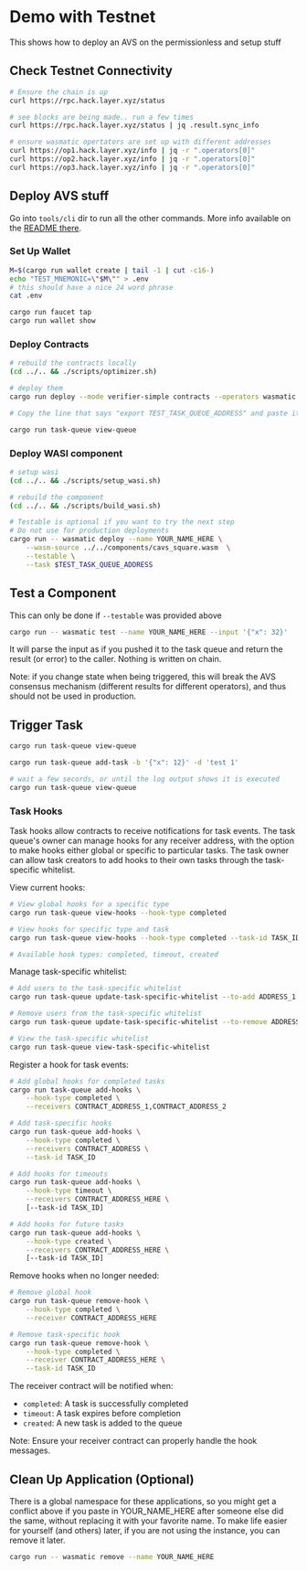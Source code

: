 # Demo with Testnet

This shows how to deploy an AVS on the permissionless and setup stuff

## Check Testnet Connectivity

```bash
# Ensure the chain is up
curl https://rpc.hack.layer.xyz/status

# see blocks are being made.. run a few times
curl https://rpc.hack.layer.xyz/status | jq .result.sync_info

# ensure wasmatic opertators are set up with different addresses
curl https://op1.hack.layer.xyz/info | jq -r ".operators[0]"
curl https://op2.hack.layer.xyz/info | jq -r ".operators[0]"
curl https://op3.hack.layer.xyz/info | jq -r ".operators[0]"
```

## Deploy AVS stuff

Go into `tools/cli` dir to run all the other commands.
More info available on the [README there](./tools/cli/README.md).

### Set Up Wallet

```bash
M=$(cargo run wallet create | tail -1 | cut -c16-)
echo "TEST_MNEMONIC=\"$M\"" > .env
# this should have a nice 24 word phrase
cat .env

cargo run faucet tap
cargo run wallet show
```

### Deploy Contracts

```bash
# rebuild the contracts locally
(cd ../.. && ./scripts/optimizer.sh)

# deploy them
cargo run deploy --mode verifier-simple contracts --operators wasmatic

# Copy the line that says "export TEST_TASK_QUEUE_ADDRESS" and paste it in your shell

cargo run task-queue view-queue
```

### Deploy WASI component

```bash
# setup wasi
(cd ../.. && ./scripts/setup_wasi.sh)

# rebuild the component
(cd ../.. && ./scripts/build_wasi.sh)

# Testable is optional if you want to try the next step
# Do not use for production deployments
cargo run -- wasmatic deploy --name YOUR_NAME_HERE \
    --wasm-source ../../components/cavs_square.wasm  \
    --testable \
    --task $TEST_TASK_QUEUE_ADDRESS
```

## Test a Component

This can only be done if `--testable` was provided above

```bash
cargo run -- wasmatic test --name YOUR_NAME_HERE --input '{"x": 32}'
```

It will parse the input as if you pushed it to the task queue and return
the result (or error) to the caller. Nothing is written on chain.

Note: if you change state when being triggered, this will break the AVS
consensus mechanism (different results for different operators), and thus
should not be used in production.

## Trigger Task

```bash
cargo run task-queue view-queue

cargo run task-queue add-task -b '{"x": 12}' -d 'test 1'

# wait a few secords, or until the log output shows it is executed
cargo run task-queue view-queue
```

### Task Hooks

Task hooks allow contracts to receive notifications for task events. The task queue's owner can manage hooks for any receiver address, with the option to make hooks either global or specific to particular tasks. The task owner can allow task creators to add hooks to their own tasks through the task-specific whitelist.

View current hooks:

```bash
# View global hooks for a specific type
cargo run task-queue view-hooks --hook-type completed

# View hooks for specific type and task
cargo run task-queue view-hooks --hook-type completed --task-id TASK_ID

# Available hook types: completed, timeout, created
```

Manage task-specific whitelist:

```bash
# Add users to the task-specific whitelist
cargo run task-queue update-task-specific-whitelist --to-add ADDRESS_1,ADDRESS_2,ADDRESS_3

# Remove users from the task-specific whitelist
cargo run task-queue update-task-specific-whitelist --to-remove ADDRESS_1,ADDRESS_2

# View the task-specific whitelist
cargo run task-queue view-task-specific-whitelist
```

Register a hook for task events:

```bash
# Add global hooks for completed tasks
cargo run task-queue add-hooks \
    --hook-type completed \
    --receivers CONTRACT_ADDRESS_1,CONTRACT_ADDRESS_2

# Add task-specific hooks
cargo run task-queue add-hooks \
    --hook-type completed \
    --receivers CONTRACT_ADDRESS \
    --task-id TASK_ID

# Add hooks for timeouts
cargo run task-queue add-hooks \
    --hook-type timeout \
    --receivers CONTRACT_ADDRESS_HERE \
    [--task-id TASK_ID]

# Add hooks for future tasks
cargo run task-queue add-hooks \
    --hook-type created \
    --receivers CONTRACT_ADDRESS_HERE \
    [--task-id TASK_ID]
```

Remove hooks when no longer needed:

```bash
# Remove global hook
cargo run task-queue remove-hook \
    --hook-type completed \
    --receiver CONTRACT_ADDRESS_HERE

# Remove task-specific hook
cargo run task-queue remove-hook \
    --hook-type completed \
    --receiver CONTRACT_ADDRESS_HERE \
    --task-id TASK_ID
```

The receiver contract will be notified when:

- `completed`: A task is successfully completed
- `timeout`: A task expires before completion
- `created`: A new task is added to the queue

Note: Ensure your receiver contract can properly handle the hook messages.

## Clean Up Application (Optional)

There is a global namespace for these applications, so you might get a conflict above
if you paste in YOUR_NAME_HERE after someone else did the same, without replacing
it with your favorite name. To make life easier for yourself (and others) later,
if you are not using the instance, you can remove it later.

```bash
cargo run -- wasmatic remove --name YOUR_NAME_HERE
```

